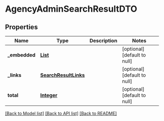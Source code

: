# AgencyAdminSearchResultDTO
## Properties

Name | Type | Description | Notes
------------ | ------------- | ------------- | -------------
**\_embedded** | [**List**](AgencyAdminFullResponseDTO.md) |  | [optional] [default to null]
**\_links** | [**SearchResultLinks**](SearchResultLinks.md) |  | [optional] [default to null]
**total** | [**Integer**](integer.md) |  | [optional] [default to null]

[[Back to Model list]](../README.md#documentation-for-models) [[Back to API list]](../README.md#documentation-for-api-endpoints) [[Back to README]](../README.md)

